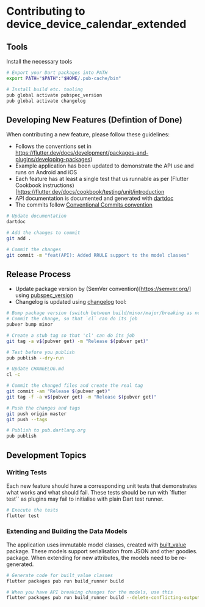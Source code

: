 # Contributing to device_device_calendar_extended

## Tools

Install the necessary tools

```sh
# Export your Dart packages into PATH
export PATH="$PATH":"$HOME/.pub-cache/bin"

# Install build etc. tooling
pub global activate pubspec_version
pub global activate changelog

```

## Developing New Features (Defintion of Done)

When contributing a new feature, please follow these guidelines:
* Follows the conventions set in https://flutter.dev/docs/development/packages-and-plugins/developing-packages)
* Example application has been updated to demonstrate the API use and runs on Android and iOS
* Each feature has at least a single test that us runnable as per (Flutter Cookbook instructions)[https://flutter.dev/docs/cookbook/testing/unit/introduction
* API documentation is documented and generated with [dartdoc](https://dart.dev/tools/dartdoc)
* The commits follow [Conventional Commits convention](https://www.conventionalcommits.org/en/v1.0.0-beta.2/)

```sh
# Update documentation
dartdoc

# Add the changes to commit
git add .

# Commit the changes
git commit -m "feat(API): Added RRULE support to the model classes"
```

## Release Process
* Update package version by (SemVer convention)[https://semver.org/] using [pubspec_version](https://pub.dev/packages/pubspec_version)
* Changelog is updated using [changelog](https://pub.dev/packages/changelog) tool:

```sh
# Bump package version (switch between build/minor/major/breaking as needed).
# Commit the change, so that `cl` can do its job
pubver bump minor

# Create a stub tag so that 'cl' can do its job
git tag -a v$(pubver get) -m "Release $(pubver get)"

# Test before you publish
pub publish --dry-run

# Update CHANGELOG.md
cl -c

# Commit the changed files and create the real tag
git commit -am "Release $(pubver get)"
git tag -f -a v$(pubver get) -m "Release $(pubver get)"

# Push the changes and tags
git push origin master
git push --tags

# Publish to pub.dartlang.org
pub publish
```

## Development Topics

### Writing Tests

Each new feature should have a corresponding unit tests that demonstrates
what works and what should fail. These tests should be run with `flutter test``
as plugins may fail to initialise with plain Dart test runner.

```sh
# Execute the tests
flutter test
```

### Extending and Building the Data Models

The application uses immutable model classes, created with [built_value]()
package. These models support serialisation from JSON and other goodies.
package. When extending for new attributes, the models need to be re-generated.

```sh
# Generate code for built_value classes
flutter packages pub run build_runner build 

# When you have API breaking changes for the models, use this
flutter packages pub run build_runner build --delete-conflicting-outputs
```